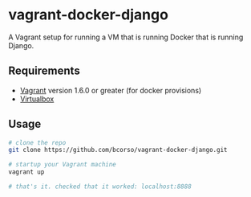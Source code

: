 vagrant-docker-django
=====================

A Vagrant setup for running a VM that is running Docker that is running Django.

## Requirements

* [Vagrant](http://www.vagrantup.com/) version 1.6.0 or greater (for docker provisions)
* [Virtualbox](https://www.virtualbox.org)

## Usage

``` bash
# clone the repo
git clone https://github.com/bcorso/vagrant-docker-django.git

# startup your Vagrant machine
vagrant up

# that's it. checked that it worked: localhost:8888

```
